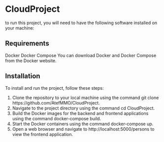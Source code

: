 # CloudProject
to run this project, you will need to have the following software installed on your machine:

<h2>Requirements</h2>
Docker
Docker Compose
You can download Docker and Docker Compose from the Docker website.

<h2>Installation</h2>
To install and run the project, follow these steps:
<ol>
<li>Clone the repository to your local machine using the command git clone https://github.com/AtefMMO/CloudProject.</li>
<li>Navigate to the project directory using the command cd CloudProject. </li>
<li>Build the Docker images for the backend and frontend applications using the command docker-compose build. </li>
<li>Start the Docker containers using the command docker-compose up. </li>
<li>Open a web browser and navigate to http://localhost:5000/persons to view the frontend application.</li></ol>
